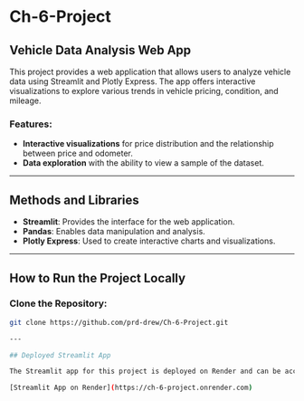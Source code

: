 # Ch-6-Project
## Vehicle Data Analysis Web App

This project provides a web application that allows users to analyze vehicle data using Streamlit and Plotly Express. The app offers interactive visualizations to explore various trends in vehicle pricing, condition, and mileage.

### Features:
- **Interactive visualizations** for price distribution and the relationship between price and odometer.
- **Data exploration** with the ability to view a sample of the dataset.
  
---

## Methods and Libraries

- **Streamlit**: Provides the interface for the web application.
- **Pandas**: Enables data manipulation and analysis.
- **Plotly Express**: Used to create interactive charts and visualizations.

---

## How to Run the Project Locally

###  **Clone the Repository**:
   ```bash
   git clone https://github.com/prd-drew/Ch-6-Project.git

---

## Deployed Streamlit App

The Streamlit app for this project is deployed on Render and can be accessed at the following link:

[Streamlit App on Render](https://ch-6-project.onrender.com)


